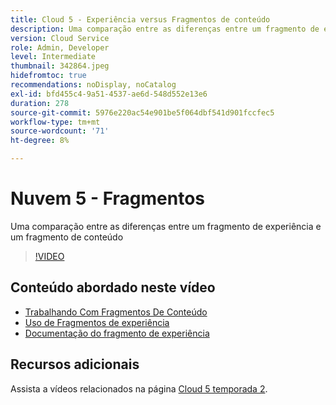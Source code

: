 ```yaml
---
title: Cloud 5 - Experiência versus Fragmentos de conteúdo
description: Uma comparação entre as diferenças entre um fragmento de experiência e um fragmento de conteúdo
version: Cloud Service
role: Admin, Developer
level: Intermediate
thumbnail: 342864.jpeg
hidefromtoc: true
recommendations: noDisplay, noCatalog
exl-id: bfd455c4-9a51-4537-ae6d-548d552e13e6
duration: 278
source-git-commit: 5976e220ac54e901be5f064dbf541d901fccfec5
workflow-type: tm+mt
source-wordcount: '71'
ht-degree: 8%

---
```


# Nuvem 5 - Fragmentos

Uma comparação entre as diferenças entre um fragmento de experiência e um fragmento de conteúdo

>[!VIDEO](https://video.tv.adobe.com/v/342864?quality=12&learn=on)

## Conteúdo abordado neste vídeo

+ [Trabalhando Com Fragmentos De Conteúdo](https://experienceleague.adobe.com/docs/experience-manager-cloud-service/content/assets/content-fragments/content-fragments.html?lang=pt-BR)
+ [Uso de Fragmentos de experiência](https://experienceleague.adobe.com/docs/experience-manager-learn/sites/experience-fragments/experience-fragments-feature-video-use.html)
+ [Documentação do fragmento de experiência](https://experienceleague.adobe.com/docs/experience-manager-cloud-service/content/sites/authoring/fundamentals/experience-fragments.html)

## Recursos adicionais

Assista a vídeos relacionados na página [Cloud 5 temporada 2](../cloud5-season-2.md).
